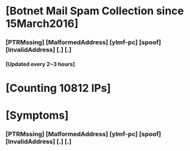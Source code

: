 # [Botnet Mail Spam Collection since 15March2016]
### [PTRMssing] [MalformedAddress] [ylmf-pc] [spoof] [InvalidAddress] [.] [.]
#### [Updated every 2~3 hours]

# [Counting 10812 IPs]

# [Symptoms] 
###   [PTRMssing] [MalformedAddress] [ylmf-pc] [spoof] [InvalidAddress] [.] [.]

